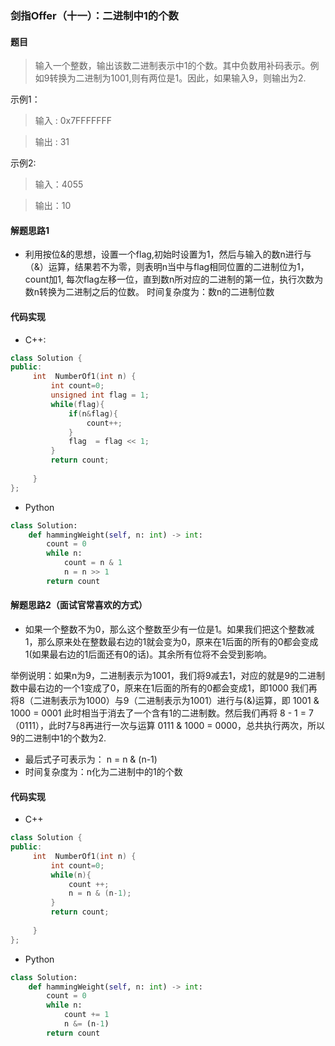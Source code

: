 ### 剑指Offer（十一）：二进制中1的个数
#### 题目
> 输入一个整数，输出该数二进制表示中1的个数。其中负数用补码表示。例如9转换为二进制为1001,则有两位是1。因此，如果输入9，则输出为2.

示例1：
> 输入 : 0x7FFFFFFF

> 输出 : 31

示例2:
> 输入：4055

> 输出：10


#### 解题思路1
- 利用按位&的思想，设置一个flag,初始时设置为1，然后与输入的数n进行与（&）运算，结果若不为零，则表明n当中与flag相同位置的二进制位为1，count加1,
每次flag左移一位，直到数n所对应的二进制的第一位，执行次数为数n转换为二进制之后的位数。 时间复杂度为：数n的二进制位数

#### 代码实现
- C++:
```cpp
class Solution {
public:
     int  NumberOf1(int n) {
         int count=0;
         unsigned int flag = 1;
         while(flag){
             if(n&flag){
                 count++;
             }
             flag  = flag << 1;
         }
         return count;
         
     }
};
```
- Python
```python
class Solution:
    def hammingWeight(self, n: int) -> int:
        count = 0
        while n:
            count = n & 1
            n = n >> 1
        return count
```

#### 解题思路2（面试官常喜欢的方式）
- 如果一个整数不为0，那么这个整数至少有一位是1。如果我们把这个整数减1，那么原来处在整数最右边的1就会变为0，原来在1后面的所有的0都会变成1(如果最右边的1后面还有0的话)。其余所有位将不会受到影响。

举例说明：如果n为9，二进制表示为1001，我们将9减去1，对应的就是9的二进制数中最右边的一个1变成了0，原来在1后面的所有的0都会变成1，即1000
我们再将8（二进制表示为1000）与9（二进制表示为1001）进行与(&)运算，即 1001 & 1000 = 0001 此时相当于消去了一个含有1的二进制数。然后我们再将
8 - 1 = 7（0111），此时7与8再进行一次与运算 0111 & 1000 = 0000，总共执行两次，所以9的二进制中1的个数为2. 

- 最后式子可表示为： n = n & (n-1)
- 时间复杂度为：n化为二进制中的1的个数

#### 代码实现
- C++
```cpp
class Solution {
public:
     int  NumberOf1(int n) {
         int count=0;
         while(n){
             count ++;
             n = n & (n-1);
         }
         return count;
         
     }
};
```

- Python
```python
class Solution:
    def hammingWeight(self, n: int) -> int:
        count = 0
        while n:
            count += 1
            n &= (n-1)
        return count
```
